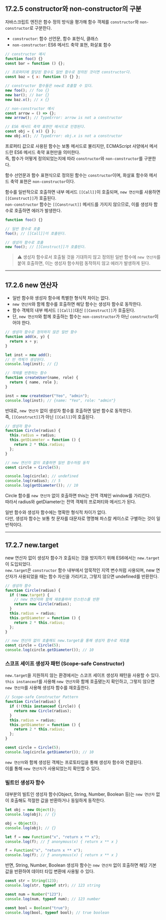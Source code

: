 ## 17.2.5 constructor와 non-constructor의 구분

자바스크립트 엔진은 함수 정의 방식을 평가해 함수 객체를 `constructor`와 `non-constructor`로 구분한다.

- `constructor`: 함수 선언문, 함수 표현식, 클래스
- `non-constructor`: ES6 메서드 축약 표현, 화살표 함수

```javascript
// constructor 예시
function foo() {}
const bar = function () {};

// 프로퍼티에 할당된 함수도 일반 함수로 정의된 것이면 constructor다.
const baz = { x: function () {} };

// constructor 함수들은 new로 호출할 수 있다.
new foo(); // foo {}
new bar(); // bar {}
new baz.x(); // x {}

// non-constructor 예시
const arrow = () => {};
new arrow(); // TypeError: arrow is not a constructor

// ES6 메서드 축약 표현만 메서드로 인정된다.
const obj = { x() {} };
new obj.x(); // TypeError: obj.x is not a constructor
```

프로퍼티 값으로 사용된 함수는 보통 메서드로 불리지만, ECMAScript 사양에서 메서드란 ES6 메서드 축약 표현만을 의미한다.
<br />
즉, 함수가 어떻게 정의되었는지에 따라 `constructor`와 `non-constructor`를 구분한다.

함수 선언문과 함수 표현식으로 정의된 함수는 `constructor`이며, 화살표 함수와 메서드 축약 표현은 `non-constructor`이다.

함수를 일반적으로 호출하면 내부 메서드 `[[Call]]`이 호출되며, `new 연산자`를 사용하면 `[[Construct]]`가 호출된다.
<br />
`non-constructor` 함수는 `[[Construct]]` 메서드를 가지지 않으므로, 이를 생성자 함수로 호출하면 에러가 발생한다.

```javascript
function foo() {}

// 일반 함수로 호출
foo(); // [[Call]]이 호출된다.

// 생성자 함수로 호출
new foo(); // [[Construct]]가 호출된다.
```

> ⚠️ 생성자 함수로서 호출될 것을 기대하지 않고 정의된 일반 함수에 `new 연산자`를 붙여 호출하면, 이는 생성자 함수처럼 동작하지 않고 에러가 발생하게 된다.

---

## 17.2.6 new 연산자

- 일반 함수와 생성자 함수에 특별한 형식적 차이는 없다.
- `new 연산자`와 함께 함수를 호출하면 해당 함수는 생성자 함수로 동작한다.
- 함수 객체의 내부 메서드 `[[Call]]`대신 `[[Construct]]`가 호출된다.
- 단, `new 연산자`와 함께 호출하는 함수는 `non-constructor`가 아닌 `constructor`이어야 한다.

```javascript
// 생성자 함수로 정의하지 않은 일반 함수
function add(x, y) {
  return x + y;
}

let inst = new add();
// 빈 객체가 생성된다.
console.log(inst); // {}

// 객체를 반환하는 함수
function createUser(name, role) {
  return { name, role };
}

inst = new createUser("Yeo", "admin");
console.log(inst); // {name: "Yeo", role: "admin"}
```

반대로, `new 연산자` 없이 생성자 함수를 호출하면 일반 함수로 동작한다.
<br />
즉, `[[Construct]]`가 아닌 `[[Call]]`이 호출된다.

```javascript
// 생성자 함수
function Circle(radius) {
  this.radius = radius;
  this.getDiameter = function () {
    return 2 * this.radius;
  };
}

// new 연산자 없이 호출하면 일반 함수처럼 동작
const circle = Circle(5);

console.log(circle); // undefined
console.log(radius); // 5
console.log(getDiameter()); // 10
```

Circle 함수를 `new 연산자` 없이 호출하면 this는 전역 객체인 window를 가리킨다.
<br />
따라서 radius와 getDiameter는 전역 객체의 프로퍼티와 메서드가 된다.

일반 함수와 생성자 함수에는 명확한 형식적 차이가 없다.
<br />
다만, 생성자 함수는 보통 첫 문자를 대문자로 명명해 파스칼 케이스로 구별하는 것이 일반적이다.

---

## 17.2.7 new.target

new 연산자 없이 생성자 함수가 호출되는 것을 방지하기 위해 ES6에서는 `new.target`이 도입되었다.
<br />
`new.target`은 `constructor` 함수 내부에서 암묵적인 지역 변수처럼 사용되며, new 연산자가 사용되었을 때는 함수 자신을 가리키고, 그렇지 않으면 undefined를 반환한다.

```javascript
// 생성자 함수
function Circle(radius) {
  if (!new.target) {
    // new 연산자와 함께 재호출하여 인스턴스를 반환
    return new Circle(radius);
  }
  this.radius = radius;
  this.getDiameter = function () {
    return 2 * this.radius;
  };
}

// new 연산자 없이 호출해도 new.target을 통해 생성자 함수로 재호출
const circle = Circle(5);
console.log(circle.getDiameter()); // 10
```

### 스코프 세이프 생성자 패턴 (Scope-safe Constructor)

`new.target`을 지원하지 않는 환경에서는 스코프 세이프 생성자 패턴을 사용할 수 있다.
<br />
`this instanceof`를 사용해 `new 연산자`와 함께 호출됐는지 확인하고, 그렇지 않으면 `new 연산자`를 사용해 생성자 함수를 재호출한다.

```javascript
// Scope-safe Constructor Pattern
function Circle(radius) {
  if (!(this instanceof Circle)) {
    return new Circle(radius);
  }
  this.radius = radius;
  this.getDiameter = function () {
    return 2 * this.radius;
  };
}

const circle = Circle(5);
console.log(circle.getDiameter()); // 10
```

`new 연산자`와 함께 생성된 객체는 프로토타입을 통해 생성자 함수와 연결된다.
<br />
이를 통해 `new 연산자`가 사용되었는지 확인할 수 있다.

### 빌트인 생성자 함수

대부분의 빌트인 생성자 함수(Object, String, Number, Boolean 등)는 `new 연산자` 없이 호출해도 적절한 값을 반환하거나 동일하게 동작한다.

```javascript
let obj = new Object();
console.log(obj); // {}

obj = Object();
console.log(obj); // {}

let f = new Function("x", "return x ** x");
console.log(f); // ƒ anonymous(x) { return x ** x }

f = Function("x", "return x ** x");
console.log(f); // ƒ anonymous(x) { return x ** x }
```

반면, String, Number, Boolean 생성자 함수는 `new 연산자` 없이 호출하면 해당 기본 값을 반환하여 데이터 타입 변환에 사용될 수 있다.

```javascript
const str = String(123);
console.log(str, typeof str); // 123 string

const num = Number("123");
console.log(num, typeof num); // 123 number

const bool = Boolean("true");
console.log(bool, typeof bool); // true boolean
```
